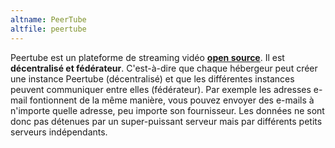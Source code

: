 ```yaml
---
altname: PeerTube
altfile: peertube
---
```


Peertube est un plateforme de streaming vidéo [**open source**](https://github.com/Chocobozzz/PeerTube). Il est **décentralisé et fédérateur**. C'est-à-dire que chaque hébergeur peut créer une instance Peertube (décentralisé) et que les différentes instances peuvent communiquer entre elles (fédérateur). Par exemple les adresses e-mail fontionnent de la même manière, vous pouvez envoyer des e-mails à n'importe quelle adresse, peu importe son fournisseur. Les données ne sont donc pas détenues par un super-puissant serveur mais par différents petits serveurs indépendants.
